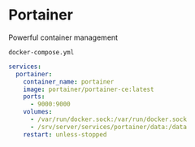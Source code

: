 # Portainer
Powerful container management

``docker-compose.yml``
```yaml
services:
  portainer:
    container_name: portainer
    image: portainer/portainer-ce:latest
    ports:
      - 9000:9000
    volumes:
      - /var/run/docker.sock:/var/run/docker.sock
      - /srv/server/services/portainer/data:/data
    restart: unless-stopped
```